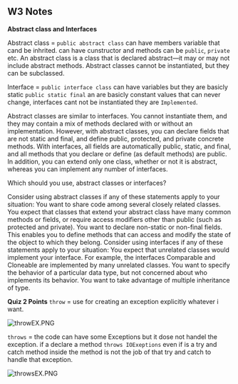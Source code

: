 ## W3 Notes

**Abstract class and Interfaces**


Abstract class = `public abstract class` can have members variable that cand be inhrited.
can have cunstructor and methods can be `public`, `private` etc.
An abstract class is a class that is declared abstract—it may or may not include abstract methods. Abstract classes cannot be instantiated, but they can be subclassed.

Interface = `public interface class` can have variables but they are basicly static `public static final` an are basicly constant values that can never change, interfaces cant not be instantiated they are `Implemented`.

Abstract classes are similar to interfaces. You cannot instantiate them, and they may contain a mix of methods declared with or without an implementation. However, with abstract classes, you can declare fields that are not static and final, and define public, protected, and private concrete methods. With interfaces, all fields are automatically public, static, and final, and all methods that you declare or define (as default methods) are public. In addition, you can extend only one class, whether or not it is abstract, whereas you can implement any number of interfaces.

Which should you use, abstract classes or interfaces?

Consider using abstract classes if any of these statements apply to your situation:
You want to share code among several closely related classes.
You expect that classes that extend your abstract class have many common methods or fields, or require access modifiers other than public (such as protected and private).
You want to declare non-static or non-final fields. This enables you to define methods that can access and modify the state of the object to which they belong.
Consider using interfaces if any of these statements apply to your situation:
You expect that unrelated classes would implement your interface. For example, the interfaces Comparable and Cloneable are implemented by many unrelated classes.
You want to specify the behavior of a particular data type, but not concerned about who implements its behavior.
You want to take advantage of multiple inheritance of type.

**Quiz 2 Points**
`throw` = use for creating an exception explicitly whatever i want.

![throwEX.PNG](:/832094b4a3cb4f49a06deee5ad7511be)

`throws` = the code can have some Exceptions but it dose not handel the exception. if a declare a method `throws IOExeptions` even if is a try and catch method inside the method is not the job of that try and catch to handle that exception.

![throwsEX.PNG](:/a24862ac72254b1eb1ce8ebc3f05f4e6)